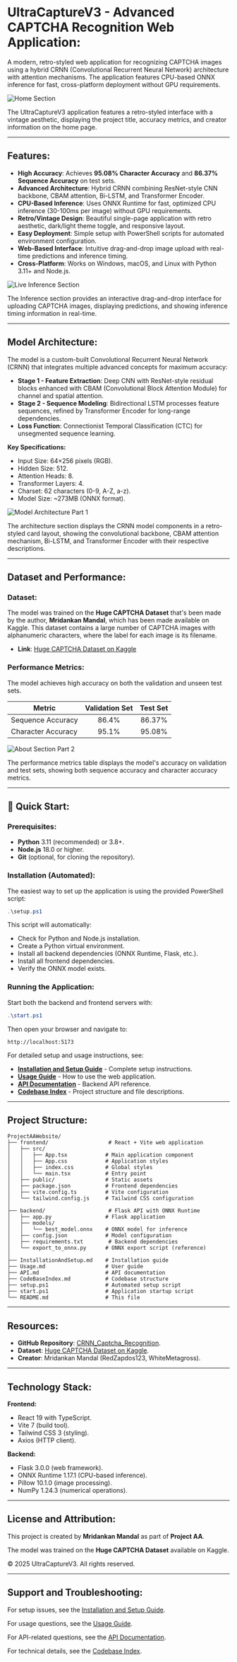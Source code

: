 # UltraCaptureV3 - Advanced CAPTCHA Recognition Web Application:

A modern, retro-styled web application for recognizing CAPTCHA images using a hybrid CRNN (Convolutional Recurrent Neural Network) architecture with attention mechanisms. The application features CPU-based ONNX inference for fast, cross-platform deployment without GPU requirements.

![Home Section](visuals/HomeSection.png)

The UltraCaptureV3 application features a retro-styled interface with a vintage aesthetic, displaying the project title, accuracy metrics, and creator information on the home page.

---

## Features:

- **High Accuracy**: Achieves **95.08% Character Accuracy** and **86.37% Sequence Accuracy** on test sets.
- **Advanced Architecture**: Hybrid CRNN combining ResNet-style CNN backbone, CBAM attention, Bi-LSTM, and Transformer Encoder.
- **CPU-Based Inference**: Uses ONNX Runtime for fast, optimized CPU inference (30-100ms per image) without GPU requirements.
- **Retro/Vintage Design**: Beautiful single-page application with retro aesthetic, dark/light theme toggle, and responsive layout.
- **Easy Deployment**: Simple setup with PowerShell scripts for automated environment configuration.
- **Web-Based Interface**: Intuitive drag-and-drop image upload with real-time predictions and inference timing.
- **Cross-Platform**: Works on Windows, macOS, and Linux with Python 3.11+ and Node.js.

![Live Inference Section](visuals/DarkModeLiveInferenceSection.png)

The Inference section provides an interactive drag-and-drop interface for uploading CAPTCHA images, displaying predictions, and showing inference timing information in real-time.

---

## Model Architecture:

The model is a custom-built Convolutional Recurrent Neural Network (CRNN) that integrates multiple advanced concepts for maximum accuracy:

- **Stage 1 - Feature Extraction**: Deep CNN with ResNet-style residual blocks enhanced with CBAM (Convolutional Block Attention Module) for channel and spatial attention.
- **Stage 2 - Sequence Modeling**: Bidirectional LSTM processes feature sequences, refined by Transformer Encoder for long-range dependencies.
- **Loss Function**: Connectionist Temporal Classification (CTC) for unsegmented sequence learning.

**Key Specifications:**
- Input Size: 64×256 pixels (RGB).
- Hidden Size: 512.
- Attention Heads: 8.
- Transformer Layers: 4.
- Charset: 62 characters (0-9, A-Z, a-z).
- Model Size: ~273MB (ONNX format).

![Model Architecture Part 1](visuals/ModelArchitectureSection1.png)

The architecture section displays the CRNN model components in a retro-styled card layout, showing the convolutional backbone, CBAM attention mechanism, Bi-LSTM, and Transformer Encoder with their respective descriptions.

-----

## Dataset and Performance:

### Dataset:

The model was trained on the **Huge CAPTCHA Dataset** that's been made by the author, **Mridankan Mandal**, which has been made available on Kaggle. This dataset contains a large number of CAPTCHA images with alphanumeric characters, where the label for each image is its filename.

  * **Link**: [Huge CAPTCHA Dataset on Kaggle](https://www.kaggle.com/datasets/redzapdos123/huge-captcha-dataset)

### Performance Metrics:

The model achieves high accuracy on both the validation and unseen test sets.

| Metric             | Validation Set | Test Set |
| ------------------ | :------------: | :------: |
| Sequence Accuracy  |     86.4%      | 86.37%   |
| Character Accuracy |     95.1%      | 95.08%   |

![About Section Part 2](visuals/AboutTheProjectSection2.png)

The performance metrics table displays the model's accuracy on validation and test sets, showing both sequence accuracy and character accuracy metrics.

---

## 🚀 Quick Start:

### Prerequisites:

- **Python** 3.11 (recommended) or 3.8+.
- **Node.js** 18.0 or higher.
- **Git** (optional, for cloning the repository).

### Installation (Automated):

The easiest way to set up the application is using the provided PowerShell script:

```powershell
.\setup.ps1
```

This script will automatically:
- Check for Python and Node.js installation.
- Create a Python virtual environment.
- Install all backend dependencies (ONNX Runtime, Flask, etc.).
- Install all frontend dependencies.
- Verify the ONNX model exists.

### Running the Application:

Start both the backend and frontend servers with:

```powershell
.\start.ps1
```

Then open your browser and navigate to:
```
http://localhost:5173
```

For detailed setup and usage instructions, see:
- **[Installation and Setup Guide](InstallationAndSetup.md)** - Complete setup instructions.
- **[Usage Guide](Usage.md)** - How to use the web application.
- **[API Documentation](API.md)** - Backend API reference.
- **[Codebase Index](CodeBaseIndex.md)** - Project structure and file descriptions.

---

## Project Structure:

```
ProjectAAWebsite/
├── frontend/                   # React + Vite web application
│   ├── src/
│   │   ├── App.tsx            # Main application component
│   │   ├── App.css            # Application styles
│   │   ├── index.css          # Global styles
│   │   └── main.tsx           # Entry point
│   ├── public/                # Static assets
│   ├── package.json           # Frontend dependencies
│   ├── vite.config.ts         # Vite configuration
│   └── tailwind.config.js     # Tailwind CSS configuration
│
├── backend/                    # Flask API with ONNX Runtime
│   ├── app.py                 # Flask application
│   ├── models/
│   │   └── best_model.onnx    # ONNX model for inference
│   ├── config.json            # Model configuration
│   ├── requirements.txt        # Backend dependencies
│   └── export_to_onnx.py      # ONNX export script (reference)
│
├── InstallationAndSetup.md    # Installation guide
├── Usage.md                   # User guide
├── API.md                     # API documentation
├── CodeBaseIndex.md           # Codebase structure
├── setup.ps1                  # Automated setup script
├── start.ps1                  # Application startup script
└── README.md                  # This file
```

---

## Resources:

- **GitHub Repository**: [CRNN_Captcha_Recognition](https://github.com/WhiteMetagross/CRNN_Captcha_Recognition).
- **Dataset**: [Huge CAPTCHA Dataset on Kaggle](https://www.kaggle.com/datasets/redzapdos123/huge-captcha-dataset).
- **Creator**: Mridankan Mandal (RedZapdos123, WhiteMetagross).

---

## Technology Stack:

**Frontend:**
- React 19 with TypeScript.
- Vite 7 (build tool).
- Tailwind CSS 3 (styling).
- Axios (HTTP client).

**Backend:**
- Flask 3.0.0 (web framework).
- ONNX Runtime 1.17.1 (CPU-based inference).
- Pillow 10.1.0 (image processing).
- NumPy 1.24.3 (numerical operations).

---

## License and Attribution:

This project is created by **Mridankan Mandal** as part of **Project AA**.

The model was trained on the **Huge CAPTCHA Dataset** available on Kaggle.

© 2025 UltraCaptureV3. All rights reserved.

---

## Support and Troubleshooting:

For setup issues, see the [Installation and Setup Guide](InstallationAndSetup.md).

For usage questions, see the [Usage Guide](Usage.md).

For API-related questions, see the [API Documentation](API.md).

For technical details, see the [Codebase Index](CodeBaseIndex.md).
